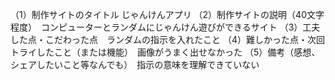 （1）制作サイトのタイトル じゃんけんアプリ
（2）制作サイトの説明（40文字程度）　コンピューターとランダムにじゃんけん遊びができるサイト
（3）工夫した点・こだわった点　ランダムの指示を入れたこと
（4）難しかった点・次回トライしたこと（または機能）　画像がうまく出せなかった
（5）備考（感想、シェアしたいこと等なんでも）　指示の意味を理解できていない